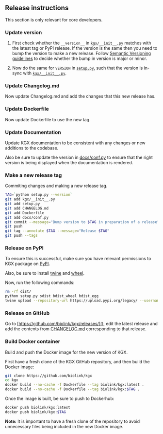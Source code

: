 ## Release instructions

This section is only relevant for core developers.

### Update version

1. First check whether the `__version__` in [`kgx/__init__.py`](kgx/__init__.py) matches with the latest tag or PyPI release. 
If the version is the same then you need to bump the version to make a new release. 
Follow [Semantic Versioning guidelines](https://semver.org/) to decide whether the bump in version is major or minor.

2. Now do the same for `VERSION` in [`setup.py`](setup.py), such that the version is in-sync with [`kgx/__init__.py`](kgx/__init__.py).


### Update Changelog.md

Now update Changelog.md and add the changes that this new release has.


### Update Dockerfile

Now update Dockerfile to use the new tag.


### Update Documentation

Update KGX documentation to be consistent with any changes or new additions to the codebase.

Also be sure to update the version in [docs/conf.py]() to ensure that the right version is being displayed when the documentation is rendered.

### Make a new release tag

Commiting changes and making a new release tag.

```sh
TAG=`python setup.py --version`
git add kgx/__init__.py
git add setup.py
git add CHANGELOG.md
git add Dockerfile
git add docs/conf.py
git commit --message="Bump version to $TAG in preparation of a release"
git push
git tag --annotate $TAG --message="Release $TAG"
git push --tags
  ```

### Release on PyPI

To ensure this is successful, make sure you have relevant permissions to KGX package on [PyPI](https://pypi.org/project/kgx/).

Also, be sure to install [twine](https://pypi.org/project/twine/) and [wheel](https://pypi.org/project/wheel/).

Now, run the following commands:

```sh
rm -rf dist/
python setup.py sdist bdist_wheel bdist_egg
twine upload --repository-url https://upload.pypi.org/legacy/ --username PYPI_USERNAME dist/*
```

### Release on GitHub

Go to [https://github.com/biolink/kgx/releases/](), edit the latest release and add the contents from [CHANGELOG.md]() corresponding to that release.


### Build Docker container

Build and push the Docker image for the new version of KGX.

First have a fresh clone of the KGX GitHub repository, and then build the Docker image:
```sh
git clone https://github.com/biolink/kgx
cd kgx
docker build --no-cache -f Dockerfile --tag biolink/kgx:latest .
docker build --no-cache -f Dockerfile --tag biolink/kgx:$TAG .
```

Once the image is built, be sure to push to Dockerhub:

```sh
docker push biolink/kgx:latest
docker push biolink/kgx:$TAG
```

**Note:** It is important to have a fresh clone of the repository to avoid unnecessary files being included in the new Docker image.
